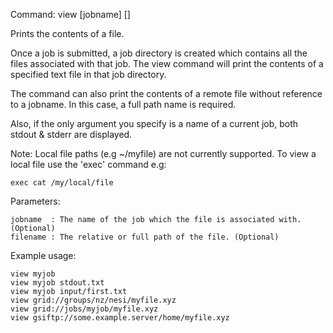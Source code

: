 Command: view [jobname] [<filename>] 

Prints the contents of a file.

Once a job is submitted, a job directory is created which contains all the files associated with that job.
The view command will print the contents of a specified text file in that job directory.

The command can also print the contents of a remote file without reference to a jobname.
In this case, a full path name is required.

Also, if the only argument you specify is a name of a current job, both stdout & stderr are displayed.

Note: Local file paths (e.g ~/myfile) are not currently supported. To view a local file use the 'exec' command e.g:

    exec cat /my/local/file 

Parameters:

    jobname  : The name of the job which the file is associated with. (Optional)
    filename : The relative or full path of the file. (Optional)
    
Example usage:

    view myjob
    view myjob stdout.txt
    view myjob input/first.txt
    view grid://groups/nz/nesi/myfile.xyz
    view grid://jobs/myjob/myfile.xyz
    view gsiftp://some.example.server/home/myfile.xyz
    

